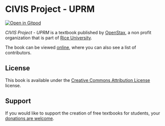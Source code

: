 # CIVIS Project - UPRM

[![Open in Gitpod](https://gitpod.io/button/open-in-gitpod.svg)](https://gitpod.io/from-referrer/)

_CIVIS Project - UPRM_ is a textbook published by [OpenStax](https://openstax.org/), a non profit organization that is part of [Rice University](https://www.rice.edu/).

The book can be viewed [online](https://github.com/cnx-user-books/cnxbook-civis-project-uprm/releases/latest), where you can also see a list of contributors.

## License
This book is available under the [Creative Commons Attribution License](./LICENSE) license.

## Support
If you would like to support the creation of free textbooks for students, your [donations are welcome](https://riceconnect.rice.edu/donation/support-openstax-banner).
